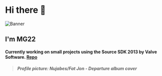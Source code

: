 # Hi there 👋
![Banner]()
## I'm **MG22**
#### Currently working on small projects using the Source SDK 2013 by Valve Software. [Repo](https://github.com/ValveSoftware/source-sdk-2013)

> ##### Profile picture: Nujabes/Fat Jon - Departure album cover

<!--
**MGtwotwo/MGtwotwo** is a ✨ _special_ ✨ repository because its `README.md` (this file) appears on your GitHub profile.

Here are some ideas to get you started:

- 🔭 I’m currently working on ...
- 🌱 I’m currently learning ...
- 👯 I’m looking to collaborate on ...
- 🤔 I’m looking for help with ...
- 💬 Ask me about ...
- 📫 How to reach me: ...
- 😄 Pronouns: ...
- ⚡ Fun fact: ...
-->
